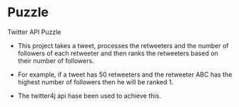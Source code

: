 Puzzle
======

Twitter API Puzzle


- This project takes a tweet, processes the retweeters and the number of followers of each retweeter 
and then ranks the retweeters based on their number of followers.

- For example, if a tweet has 50 retweeters and the retweeter ABC has the highest number of followers 
then he will be ranked 1.

- The twitter4j api hase been used to achieve this.

